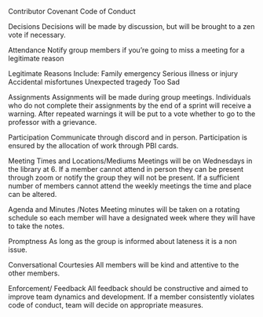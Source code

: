 

Contributor Covenant Code of Conduct

Decisions
Decisions will be made by discussion, but will be brought to a zen vote if necessary.

Attendance
Notify group members if you’re going to miss a meeting for a legitimate reason

Legitimate Reasons Include:
Family emergency 
Serious illness or injury 
Accidental misfortunes 
Unexpected tragedy 
Too Sad


Assignments
Assignments will be made during group meetings. Individuals who do not complete their assignments by the end of a sprint will receive a warning. After repeated warnings it will be put to a vote whether to go to the professor with a grievance.


Participation
Communicate through discord and in person. Participation is ensured by the allocation of work through PBI cards.


Meeting Times and Locations/Mediums
Meetings will be on Wednesdays in the library at 6. If a member cannot attend in person they can be present through zoom or notify the group they will not be present. If a sufficient number of members cannot attend the weekly meetings the time and place can be altered.


Agenda and Minutes /Notes
Meeting minutes will be taken on a rotating schedule so each member will have a designated week where they will have to take the notes. 

Promptness
As long as the group is informed about lateness it is a non issue.


Conversational Courtesies
All members will be kind and attentive to the other members.


Enforcement/ Feedback
All feedback should be constructive and aimed to improve team dynamics and development.
If a member consistently violates code of conduct, team will decide on appropriate measures.




